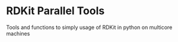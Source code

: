 # RDKit Parallel Tools

Tools and functions to simply usage of RDKit in python on multicore machines